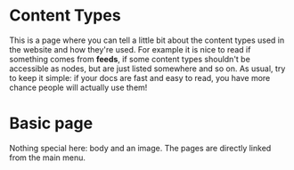 Content Types
========

This is a page where you can tell a little bit about the content types used in the website and how they're used. 
For example it is nice to read if something comes from **feeds**, if some content types shouldn't be accessible as nodes, but are just listed somewhere and so on. As usual, try to keep it simple: if your docs are fast and easy to read, you have more chance people will actually use them!

# Basic page

Nothing special here: body and an image. The pages are directly linked from the main menu.